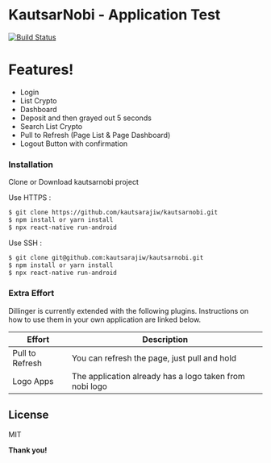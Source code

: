 # KautsarNobi - Application Test

[![Build Status](https://travis-ci.org/joemccann/dillinger.svg?branch=master)](https://travis-ci.org/joemccann/dillinger)

# Features!

  - Login
  - List Crypto
  - Dashboard
  - Deposit and then grayed out 5 seconds
  - Search List Crypto
  - Pull to Refresh (Page List & Page Dashboard)
  - Logout Button with confirmation


### Installation


Clone or Download kautsarnobi project

Use HTTPS :
```sh
$ git clone https://github.com/kautsarajiw/kautsarnobi.git 
$ npm install or yarn install
$ npx react-native run-android
```

Use SSH :
```sh
$ git clone git@github.com:kautsarajiw/kautsarnobi.git
$ npm install or yarn install
$ npx react-native run-android
```



### Extra Effort

Dillinger is currently extended with the following plugins. Instructions on how to use them in your own application are linked below.

| Effort | Description |
| ------ | ------ |
| Pull to Refresh | You can refresh the page, just pull and hold |
| Logo Apps | The application already has a logo taken from nobi logo |


License
----

MIT


**Thank you!**

